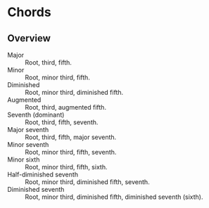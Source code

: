# Chords

## Overview

<dl>
  <dt>Major</dt>
  <dd>Root, third, fifth.</dd>

  <dt>Minor</dt>
  <dd>Root, minor third, fifth.</dd>

  <dt>Diminished</dt>
  <dd>Root, minor third, diminished fifth.</dd>

  <dt>Augmented</dt>
  <dd>Root, third, augmented fifth.</dd>

  <dt>Seventh (dominant)</dt>
  <dd>Root, third, fifth, seventh.</dd>

  <dt>Major seventh</dt>
  <dd>Root, third, fifth, major seventh.</dd>

  <dt>Minor seventh</dt>
  <dd>Root, minor third, fifth, seventh.</dd>

  <dt>Minor sixth</dt>
  <dd>Root, minor third, fifth, sixth.</dd>

  <dt>Half-diminished seventh</dt>
  <dd>Root, minor third, diminished fifth, seventh.</dd>

  <dt>Diminished seventh</dt>
  <dd>Root, minor third, diminished fifth, diminished seventh (sixth).</dd>
</dl>
